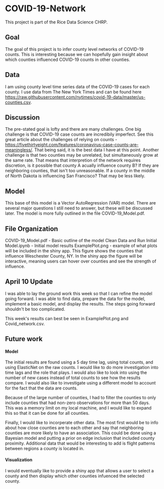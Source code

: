 # COVID-19-Network

This project is part of the Rice Data Science CHRP.

## Goal

The goal of this project is to infer county level networks of COVID-19 counts. This is interesting because we can hopefully gain insight about which counties influenced COVID-19 counts in other counties.

## Data

I am using county level time series data of the COVID-19 cases for each county. I use data from The New York Times and can be found here https://raw.githubusercontent.com/nytimes/covid-19-data/master/us-counties.csv.

## Discussion 

The pre-stated goal is lofty and there are many challenges. One big challenge is that COVID-19 case counts are incredibily imperfect. See this great article about the challenges of relying on counts - https://fivethirtyeight.com/features/coronavirus-case-counts-are-meaningless/. That being said, it is the best data I have at this point. Another challenge is that two counties may be unrelated, but simultaneously grow at the same rate. That means that interpretion of the network requires discretion, is it possible that county A acually influence county B? If they are neighboring counties, that isn't too unreasonable. If a county in the middle of North Dakota is influencing San Francisco? That may be less likely. 

## Model

This base of this model is a Vector AutoRegression (VAR) model. There are several major questions I still need to answer, but these will be discussed later. The model is more fully outlined in the file COVID-19_Model.pdf.

## File Organization

COVID-19_Model.pdf - Basic outline of the model
Clean Data and Run Initial Model.ipynb - Initial model results
ExamplePlot.png - example of what plots will be included in the shiny app. This figure shows the counties that influence Weschester County, NY. In the shiny app the figure will be interactive, meaning users can hover over counties and see the strength of influence.

## April 10 Update

I was able to lay the ground work this week so that I can refine the model going forward. I was able to find data, prepare the data for the model, implement a basic model, and display the results. The steps going forward shouldn't be too complicated.

This week's results can best be seen in ExamplePlot.png and Covid_network.csv. 

## Future work

#### Model

The initial results are found using a 5 day time lag, using total counts, and using ElasticNet on the raw counts. I would like to do more investigation into time lags and the role that plays. I would also like to look into using the number of new cases instead of total counts to see how the results compare. I would also like to investigate using a different model to account for the fact that the data are counts.

Because of the large number of counties, I had to filter the counties to only include counties that had non-zero observations for more than 50 days. This was a memory limit on my local machine, and I would like to expand this so that it can be done for all counties.

Finally, I would like to incorperate other data. The most first would be to info about how close counties are to each other and say that neighboring counties are more likely to have an association. This could be done using a Bayesian model and putting a prior on edge inclusion that included county proximity. Additional data that would be interesting to add is flight patterns between regions a county is located in.

#### Visualization

I would eventually like to provide a shiny app that allows a user to select a county and then display which other counties infuenced the selected county.




